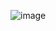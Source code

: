 ![image](https://github.com/companyakis/flutter-bootcamp/assets/77589867/b6ffb652-481a-4a44-ba4b-e9a587f3eea3)
